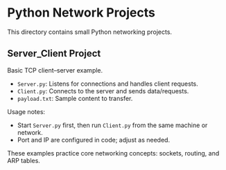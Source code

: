 # Python Network Projects

This directory contains small Python networking projects.

## Server_Client Project
Basic TCP client–server example.
- `Server.py`: Listens for connections and handles client requests.
- `Client.py`: Connects to the server and sends data/requests.
- `payload.txt`: Sample content to transfer.

Usage notes:
- Start `Server.py` first, then run `Client.py` from the same machine or network.
- Port and IP are configured in code; adjust as needed.

These examples practice core networking concepts: sockets, routing, and ARP tables.